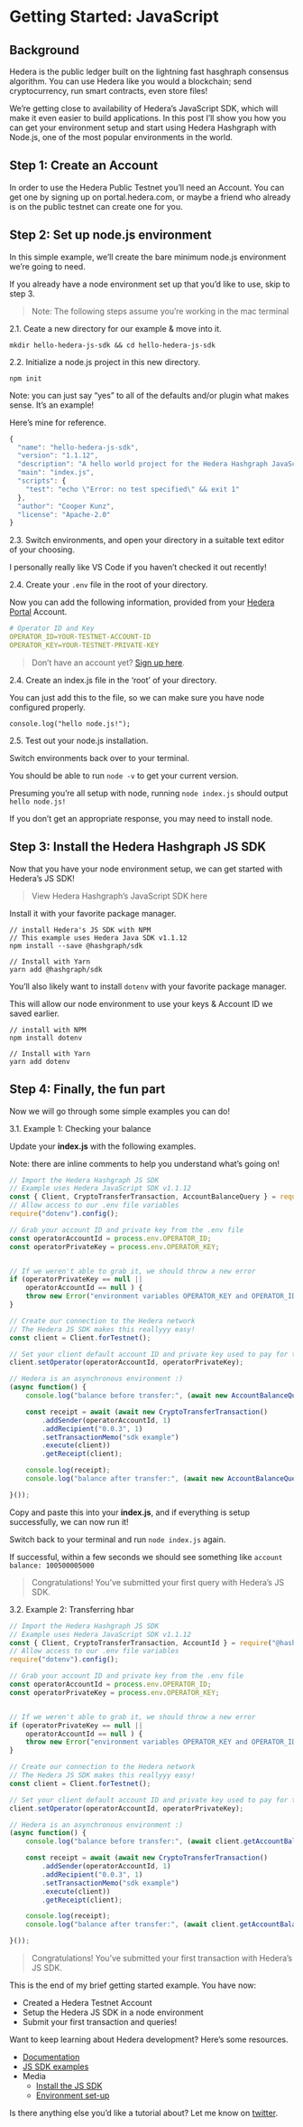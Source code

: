 # Getting Started: JavaScript

## Background

Hedera is the public ledger built on the lightning fast hasghraph consensus algorithm. You can use Hedera like you would a blockchain; send cryptocurrency, run smart contracts, even store files!

We’re getting close to availability of Hedera’s JavaScript SDK, which will make it even easier to build applications. In this post I’ll show you how you can get your environment setup and start using Hedera Hashgraph with Node.js, one of the most popular environments in the world.

## Step 1: Create an Account

In order to use the Hedera Public Testnet you’ll need an Account. You can get one by signing up on portal.hedera.com, or maybe a friend who already is on the public testnet can create one for you.

## Step 2: Set up node.js environment

In this simple example, we’ll create the bare minimum node.js environment we’re going to need.

If you already have a node environment set up that you’d like to use, skip to step 3.

> Note: The following steps assume you’re working in the mac terminal

2.1. Ceate a new directory for our example & move into it.

`mkdir hello-hedera-js-sdk && cd hello-hedera-js-sdk`

2.2. Initialize a node.js project in this new directory.

`npm init`

Note: you can just say “yes” to all of the defaults and/or plugin what makes sense. It’s an example!

Here’s mine for reference.

```javascript
{
  "name": "hello-hedera-js-sdk",
  "version": "1.1.12",
  "description": "A hello world project for the Hedera Hashgraph JavaScript SDK",
  "main": "index.js",
  "scripts": {
    "test": "echo \"Error: no test specified\" && exit 1"
  },
  "author": "Cooper Kunz",
  "license": "Apache-2.0"
}
```

2.3. Switch environments, and open your directory in a suitable text editor of your choosing.

I personally really like VS Code if you haven’t checked it out recently!

2.4. Create your `.env` file in the root of your directory.

Now you can add the following information, provided from your [Hedera Portal](https://portal.hedera.com/) Account.

```yaml
# Operator ID and Key
OPERATOR_ID=YOUR-TESTNET-ACCOUNT-ID
OPERATOR_KEY=YOUR-TESTNET-PRIVATE-KEY
```

> Don’t have an account yet? [Sign up here](https://portal.hedera.com/).

2.4. Create an index.js file in the ‘root’ of your directory.

You can just add this to the file, so we can make sure you have node configured properly.

`console.log("hello node.js!");`

2.5. Test out your node.js installation.

Switch environments back over to your terminal.

You should be able to run `node -v` to get your current version.

Presuming you’re all setup with node, running `node index.js` should output `hello node.js!`

If you don’t get an appropriate response, you may need to install node.

## Step 3: Install the Hedera Hashgraph JS SDK <a id="step-3"></a>

Now that you have your node environment setup, we can get started with Hedera’s JS SDK!

> View Hedera Hashgraph’s JavaScript SDK here

Install it with your favorite package manager.

```text
// install Hedera's JS SDK with NPM
// This example uses Hedera Java SDK v1.1.12
npm install --save @hashgraph/sdk

// Install with Yarn
yarn add @hashgraph/sdk
```

You’ll also likely want to install `dotenv` with your favorite package manager.

This will allow our node environment to use your keys & Account ID we saved earlier.

```text
// install with NPM
npm install dotenv

// Install with Yarn
yarn add dotenv
```

## Step 4: Finally, the fun part

Now we will go through some simple examples you can do!

3.1. Example 1: Checking your balance

Update your **index.js** with the following examples.

Note: there are inline comments to help you understand what’s going on!

```javascript
// Import the Hedera Hashgraph JS SDK
// Example uses Hedera JavaScript SDK v1.1.12
const { Client, CryptoTransferTransaction, AccountBalanceQuery } = require("@hashgraph/sdk");
// Allow access to our .env file variables
require("dotenv").config();

// Grab your account ID and private key from the .env file
const operatorAccountId = process.env.OPERATOR_ID;
const operatorPrivateKey = process.env.OPERATOR_KEY;


// If we weren't able to grab it, we should throw a new error
if (operatorPrivateKey == null ||
    operatorAccountId == null ) {
    throw new Error("environment variables OPERATOR_KEY and OPERATOR_ID must be present");
}

// Create our connection to the Hedera network
// The Hedera JS SDK makes this reallyyy easy!
const client = Client.forTestnet();

// Set your client default account ID and private key used to pay for transaction fees and sign transactions
client.setOperator(operatorAccountId, operatorPrivateKey);

// Hedera is an asynchronous environment :)
(async function() {
    console.log("balance before transfer:", (await new AccountBalanceQuery().setAccountId(operatorAccountId).execute(client)));

    const receipt = await (await new CryptoTransferTransaction()
        .addSender(operatorAccountId, 1)
        .addRecipient("0.0.3", 1)
        .setTransactionMemo("sdk example")
        .execute(client))
        .getReceipt(client);

    console.log(receipt);
    console.log("balance after transfer:", (await new AccountBalanceQuery().setAccountId(operatorAccountId).execute(client)));

}());
```

Copy and paste this into your **index.js**, and if everything is setup successfully, we can now run it! 

Switch back to your terminal and run `node index.js` again.

If successful, within a few seconds we should see something like `account balance: 100500005000`

> Congratulations! You’ve submitted your first query with Hedera’s JS SDK.

3.2. Example 2: Transferring hbar

```javascript
// Import the Hedera Hashgraph JS SDK
// Example uses Hedera JavaScript SDK v1.1.12
const { Client, CryptoTransferTransaction, AccountId } = require("@hashgraph/sdk");
// Allow access to our .env file variables
require("dotenv").config();

// Grab your account ID and private key from the .env file
const operatorAccountId = process.env.OPERATOR_ID;
const operatorPrivateKey = process.env.OPERATOR_KEY;


// If we weren't able to grab it, we should throw a new error
if (operatorPrivateKey == null ||
    operatorAccountId == null ) {
    throw new Error("environment variables OPERATOR_KEY and OPERATOR_ID must be present");
}

// Create our connection to the Hedera network
// The Hedera JS SDK makes this reallyyy easy!
const client = Client.forTestnet();

// Set your client default account ID and private key used to pay for transaction fees and sign transactions
client.setOperator(operatorAccountId, operatorPrivateKey);

// Hedera is an asynchronous environment :)
(async function() {
    console.log("balance before transfer:", (await client.getAccountBalance(operatorAccountId)));

    const receipt = await (await new CryptoTransferTransaction()
        .addSender(operatorAccountId, 1)
        .addRecipient("0.0.3", 1)
        .setTransactionMemo("sdk example")
        .execute(client))
        .getReceipt(client);

    console.log(receipt);
    console.log("balance after transfer:", (await client.getAccountBalance(operatorAccountId)));

}());
```

> Congratulations! You’ve submitted your first transaction with Hedera’s JS SDK.

This is the end of my brief getting started example. You have now:

* Created a Hedera Testnet Account
* Setup the Hedera JS SDK in a node environment
* Submit your first transaction and queries!

Want to keep learning about Hedera development? Here’s some resources.

* [Documentation](https://docs.hedera.com/)
* [JS SDK examples](https://github.com/hashgraph/hedera-sdk-js/tree/master/examples)
* Media
  * [Install the JS SDK ](https://www.youtube.com/watch?v=t9k5hRG0dZQ&feature=youtu.be)
  * [Environment set-up](https://www.youtube.com/watch?v=4lJaql_RMsw&feature=youtu.be)

Is there anything else you’d like a tutorial about? Let me know on [twitter](https://twitter.com/cooper_kunz?ref_src=twsrc%5Egoogle%7Ctwcamp%5Eserp%7Ctwgr%5Eauthor).


